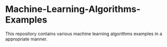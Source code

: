 # Machine-Learning-Algorithms-Examples
This repository contains various machine learning algorithms examples in a appropriate manner.   
